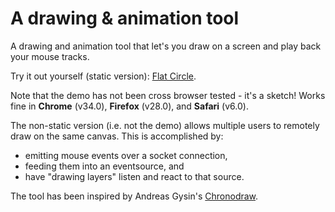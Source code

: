 A drawing & animation tool
=============================

A drawing and animation tool that let's you draw on a screen and play back your mouse tracks. 

Try it out yourself (static version): <a href="http://mirkoklukas.github.io/drawing-and-animation-tool-js/demo/">Flat Circle</a>.

Note that the demo has not been cross browser tested - it's a sketch! Works fine in **Chrome** (v34.0), **Firefox** (v28.0), and  **Safari** (v6.0).

The non-static version (i.e. not the demo) allows multiple users to remotely draw on the same canvas. This is accomplished by: 
- emitting mouse events over a socket connection,
- feeding them into an eventsource, and 
- have "drawing layers" listen and react to that source.

The tool has been inspired by Andreas Gysin's <a href="http://www.ertdfgcvb.com/p1/chronodraw/">Chronodraw</a>.
